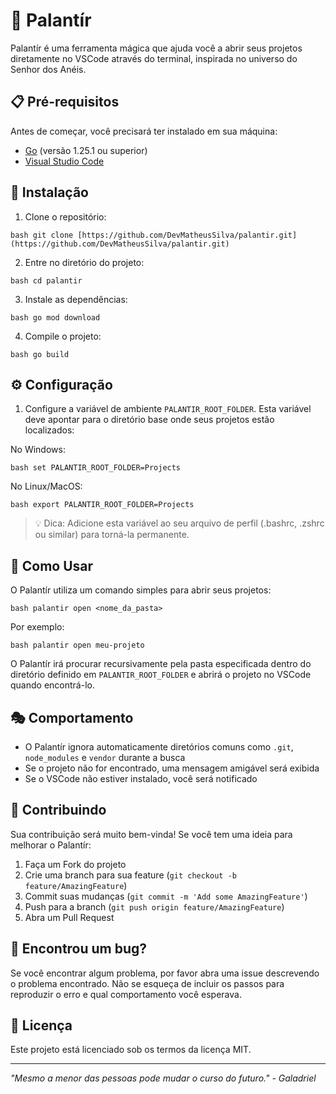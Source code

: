 # 🔮 Palantír

Palantír é uma ferramenta mágica que ajuda você a abrir seus projetos diretamente no VSCode através do terminal, inspirada no universo do Senhor dos Anéis.

## 📋 Pré-requisitos

Antes de começar, você precisará ter instalado em sua máquina:

- [Go](https://golang.org/) (versão 1.25.1 ou superior)
- [Visual Studio Code](https://code.visualstudio.com/)

## 🚀 Instalação

1. Clone o repositório:
```
bash git clone [https://github.com/DevMatheusSilva/palantir.git](https://github.com/DevMatheusSilva/palantir.git)
``` 

2. Entre no diretório do projeto:
```
bash cd palantir
``` 

3. Instale as dependências:
```
bash go mod download
``` 

4. Compile o projeto:
```
bash go build
``` 

## ⚙️ Configuração

1. Configure a variável de ambiente `PALANTIR_ROOT_FOLDER`. Esta variável deve apontar para o diretório base onde seus projetos estão localizados:

No Windows:
```
bash set PALANTIR_ROOT_FOLDER=Projects
``` 

No Linux/MacOS:
```
bash export PALANTIR_ROOT_FOLDER=Projects
``` 

> 💡 Dica: Adicione esta variável ao seu arquivo de perfil (.bashrc, .zshrc ou similar) para torná-la permanente.

## 🎯 Como Usar

O Palantír utiliza um comando simples para abrir seus projetos:
```
bash palantir open <nome_da_pasta>
``` 

Por exemplo:
```
bash palantir open meu-projeto
``` 

O Palantír irá procurar recursivamente pela pasta especificada dentro do diretório definido em `PALANTIR_ROOT_FOLDER` e abrirá o projeto no VSCode quando encontrá-lo.

## 🎭 Comportamento

- O Palantír ignora automaticamente diretórios comuns como `.git`, `node_modules` e `vendor` durante a busca
- Se o projeto não for encontrado, uma mensagem amigável será exibida
- Se o VSCode não estiver instalado, você será notificado

## 🤝 Contribuindo

Sua contribuição será muito bem-vinda! Se você tem uma ideia para melhorar o Palantír:

1. Faça um Fork do projeto
2. Crie uma branch para sua feature (`git checkout -b feature/AmazingFeature`)
3. Commit suas mudanças (`git commit -m 'Add some AmazingFeature'`)
4. Push para a branch (`git push origin feature/AmazingFeature`)
5. Abra um Pull Request

## 🐛 Encontrou um bug?

Se você encontrar algum problema, por favor abra uma issue descrevendo o problema encontrado. Não se esqueça de incluir os passos para reproduzir o erro e qual comportamento você esperava.

## 📝 Licença

Este projeto está licenciado sob os termos da licença MIT.

---

*"Mesmo a menor das pessoas pode mudar o curso do futuro." - Galadriel*
